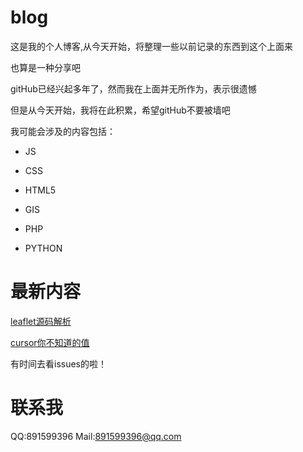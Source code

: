# blog

这是我的个人博客,从今天开始，将整理一些以前记录的东西到这个上面来

也算是一种分享吧

gitHub已经兴起多年了，然而我在上面并无所作为，表示很遗憾

但是从今天开始，我将在此积累，希望gitHub不要被墙吧

我可能会涉及的内容包括：

* JS

* CSS

* HTML5

* GIS

* PHP

* PYTHON

# 最新内容
[leaflet源码解析](https://github.com/liujiusheng/blog/issues/3)

[cursor你不知道的值](https://github.com/liujiusheng/blog/issues/7)

有时间去看issues的啦！

# 联系我
QQ:891599396
Mail:891599396@qq.com



